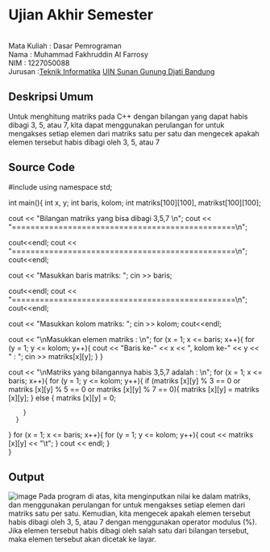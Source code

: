 # Ujian Akhir Semester 
<br>Mata Kuliah 	: Dasar Pemrograman
<br> Nama		: Muhammad Fakhruddin Al Farrosy
<br>NIM		:	1227050088
<br>Jurusan		:[Teknik Informatika](http://if.uinsgd.ac.id/) [UIN Sunan Gunung Djati Bandung](https://uinsgd.ac.id/) 

## Deskripsi Umum
  Untuk menghitung matriks pada C++ dengan bilangan yang dapat habis dibagi 3, 5, atau 7, kita dapat menggunakan perulangan for untuk mengakses setiap elemen dari matriks satu per satu dan mengecek apakah elemen tersebut habis dibagi oleh 3, 5, atau 7

## Source Code
#include <iostream>
using namespace std;

int main(){
  int x, y; 
  int baris, kolom; 
  int matriks[100][100], matrikst[100][100];
  
  cout << "Bilangan matriks yang bisa dibagi 3,5,7 \n";
  cout << "================================================\n";
  
  cout<<endl;
  cout << "================================================\n";
  cout<<endl;
  
  cout << "Masukkan baris matriks: ";
  cin >> baris;
  
  cout<<endl;
  cout << "================================================\n";
  cout<<endl;
  
  cout << "Masukkan kolom matriks: ";
  cin >> kolom;
  cout<<endl;

  cout << "\nMasukkan elemen matriks : \n";
  for (x = 1; x <= baris; x++){
    for (y = 1; y <= kolom; y++){
      cout << "Baris ke-" << x << ", kolom ke-" << y << " : ";
      cin  >> matriks[x][y];
    }
  }
  
  cout << "\nMatriks yang bilangannya habis 3,5,7 adalah : \n";
  for (x = 1; x <= baris; x++){
  	for (y = 1; y <= kolom; y++){
  		if (matriks [x][y] % 3 == 0 or matriks [x][y] % 5 == 0 or matriks [x][y] % 7 == 0){
  			matriks [x][y] = matriks [x][y];
		  }
		else {
			matriks [x][y] = 0;
			
		}
	  }
  }
  for (x = 1; x <= baris; x++){
    for (y = 1; y <= kolom; y++){
      cout << matriks [x][y] << "\t";
    }
    cout << endl;
  }  
}
  
## Output
  ![image](https://user-images.githubusercontent.com/105347617/208530441-ef2734ed-f94b-4a11-9ec5-062ce17915d8.png)
Pada program di atas, kita menginputkan nilai ke dalam matriks, dan menggunakan perulangan for untuk mengakses setiap elemen dari matriks satu per satu. Kemudian, kita mengecek apakah elemen tersebut habis dibagi oleh 3, 5, atau 7 dengan menggunakan operator modulus (%). Jika elemen tersebut habis dibagi oleh salah satu dari bilangan tersebut, maka elemen tersebut akan dicetak ke layar.
